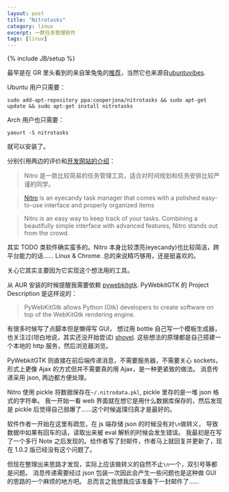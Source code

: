 ```yaml
---
layout: post
title: "Nitrotasks"
category: linux
excerpt: 一款任务管理软件
tags: [linux]
---
```

{% include JB/setup %}

最早是在 GR 里头看到的来自笨兔兔的[推荐](http://www.bentutu.com/2012/04/nitro-task-management-tool.html/)，当然它也来源自[ubuntuvibes](http://www.bentutu.com/2012/04/nitro-task-management-tool.html/).

Ubuntu 用户只需要：

    sudo add-apt-repository ppa:cooperjona/nitrotasks && sudo apt-get update && sudo apt-get install nitrotasks

Arch 用户也只需要：

    yaourt -S nitrotasks

就可以安装了。

分别引用两边的评价和[开发网站的介绍](http://caffeinatedco.de/apps/)：

> Nitro 是一款比较简易的任务管理工具，适合对时间规划和任务安排比较严谨的同学。

> [Nitro](http://nitrotasks.com/) is an eyecandy task manager that comes with a polished easy-to-use interface and properly organized items

> Nitro is an easy way to keep track of your tasks. Combining a beautifully simple interface with advanced features, Nitro stands out from the crowd.

其实 TODO 类软件确实蛮多的。Nitro 本身比较漂亮(eyecandy)也比较简洁，跨平台能力的话…… Linux & Chrome. 总的来说精巧够用，还是挺喜欢的。

关心它其实主要因为它实现这个想法用的工具。

从 AUR 安装的时候提醒我需要依赖 [pywebkitgtk](http://code.google.com/p/pywebkitgtk/).
PyWebkitGTK 的 Project Description 是这样说的：

> PyWebKitGtk allows Python (Gtk) developers to create software on top of the WebKitGtk rendering engine.

有很多时候写了点脚本但是懒得写 GUI，
想过用 bottle 自己写一个模板生成器，
也关注过(坦白地说，其实还没开始尝试) [shovel](https://github.com/seomoz/shovel).
这些想法的原理都是自己搭建一个本地的 http 服务，然后浏览器浏览。

PyWebkitGTK 则直接在前后端传递消息，不需要服务器，不需要关心 sockets，形式上更像 Ajax 的方式但并不需要真的用 Ajax，是一种更紧致的做法。
消息传递采用 json, 两边都方便处理。

Nitro 使用 pickle 将数据保存在`~/.nitrodata.pkl`, pickle 里存的是一堆 json 格式的字符串。
我一开始一看 web 界面就在想它是用什么数据库保存的，然后发现是 pickle 后觉得自己弱爆了……这个时候返璞归真才是最好的。

软件作者一开始在这里有疏忽，在 js 端存储 json 的时候没有对`\n`做转义，
导致数据中如果有回车的话，读取出来被 eval 解析的时候会发生错误。
我最初是在写了一个多行 Note 之后发现的。给作者写了封邮件，作者马上就回复并更新了，现在 1.0.2 版已经没有这个问题了。

但现在整理出来思路才发现，实际上应该做转义的自然不止`\n`一个，双引号等都是问题。
消息传递需要经过 json 包装一次因此会产生一些问题也是这种做 GUI 的思路的一个麻烦的地方吧。
总而言之我想我应该准备下一封邮件了……

